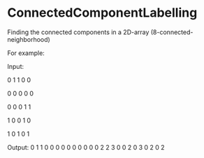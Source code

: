 # ConnectedComponentLabelling
Finding the connected components in a 2D-array (8-connected-neighborhood)

For example:

Input:

0 1 1 0 0

0 0 0 0 0

0 0 0 1 1

1 0 0 1 0

1 0 1 0 1

Output:
0 1 1 0 0
0 0 0 0 0
0 0 0 2 2
3 0 0 2 0
3 0 2 0 2
